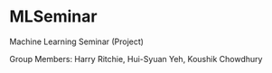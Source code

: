 # MLSeminar
Machine Learning Seminar (Project)

Group Members: Harry Ritchie, Hui-Syuan Yeh, Koushik Chowdhury
